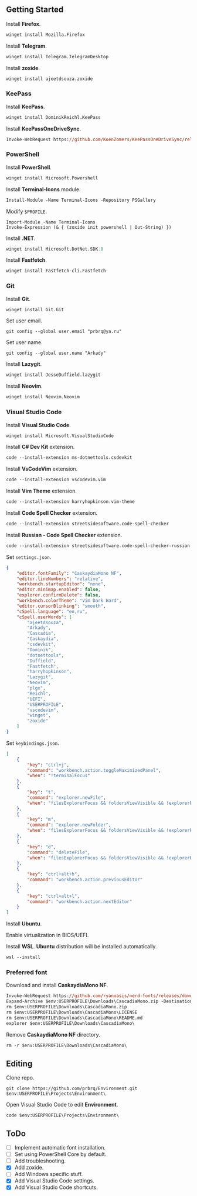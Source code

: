 ## Getting Started

Install **Firefox**.

```ps
winget install Mozilla.Firefox
```

Install **Telegram**.

```ps
winget install Telegram.TelegramDesktop
```

Install **zoxide**.

```ps
winget install ajeetdsouza.zoxide
```

### KeePass

Install **KeePass**.

```ps
winget install DominikReichl.KeePass
```

Install **KeePassOneDriveSync**.

```ps
Invoke-WebRequest https://github.com/KoenZomers/KeePassOneDriveSync/releases/download/2.1.2.2/KeeOneDriveSync.plgx -OutFile "C:\Program Files\KeePass Password Safe 2\Plugins\KeeOneDriveSync.plgx"
```

### PowerShell

Install **PowerShell**.

```ps
winget install Microsoft.Powershell
```

Install **Terminal-Icons** module.

```ps
Install-Module -Name Terminal-Icons -Repository PSGallery
```

Modify `$PROFILE`.

```
Import-Module -Name Terminal-Icons
Invoke-Expression (& { (zoxide init powershell | Out-String) })
```

Install **.NET**.

```ps
winget install Microsoft.DotNet.SDK.8
```

Install **Fastfetch**.

```ps
winget install Fastfetch-cli.Fastfetch
```

### Git

Install **Git**.

```ps
winget install Git.Git
```

Set user email.

```
git config --global user.email "prbrq@ya.ru"
```

Set user name.

```
git config --global user.name "Arkady"
```

Install **Lazygit**.

```ps
winget install JesseDuffield.lazygit
```

Install **Neovim**.

```ps
winget install Neovim.Neovim
```

### Visual Studio Code

Install **Visual Studio Code**.

```ps
winget install Microsoft.VisualStudioCode
```

Install **C# Dev Kit** extension.

```ps
code --install-extension ms-dotnettools.csdevkit
```

Install **VsCodeVim** extension.

```ps
code --install-extension vscodevim.vim
```

Install **Vim Theme** extension.

```ps
code --install-extension harryhopkinson.vim-theme
```

Install **Code Spell Checker** extension.

```ps
code --install-extension streetsidesoftware.code-spell-checker
```

Install **Russian - Code Spell Checker** extension.

```ps
code --install-extension streetsidesoftware.code-spell-checker-russian
```

Set `settings.json`.

```json
{
    "editor.fontFamily": "CaskaydiaMono NF",
    "editor.lineNumbers": "relative",
    "workbench.startupEditor": "none",
    "editor.minimap.enabled": false,
    "explorer.confirmDelete": false,
    "workbench.colorTheme": "Vim Dark Hard",
    "editor.cursorBlinking": "smooth",
    "cSpell.language": "en,ru",
    "cSpell.userWords": [
        "ajeetdsouza",
        "Arkady",
        "Cascadia",
        "Caskaydia",
        "csdevkit",
        "Dominik",
        "dotnettools",
        "Duffield",
        "Fastfetch",
        "harryhopkinson",
        "Lazygit",
        "Neovim",
        "plgx",
        "Reichl",
        "UEFI",
        "USERPROFILE",
        "vscodevim",
        "winget",
        "zoxide"
    ]
}
```

Set `keybindings.json`.

```json
[
    {
        "key": "ctrl+j",
        "command": "workbench.action.toggleMaximizedPanel",
        "when": "!terminalFocus"
    },
    {
        "key": "t",
        "command": "explorer.newFile",
        "when": "filesExplorerFocus && foldersViewVisible && !explorerResourceReadonly && !inputFocus"
    },
    {
        "key": "m",
        "command": "explorer.newFolder",
        "when": "filesExplorerFocus && foldersViewVisible && !explorerResourceReadonly && !inputFocus"
    },
    {
        "key": "d",
        "command": "deleteFile",
        "when": "filesExplorerFocus && foldersViewVisible && !explorerResourceReadonly && !inputFocus"
    },
    {
        "key": "ctrl+alt+h",
        "command": "workbench.action.previousEditor"
    },
    {
        "key": "ctrl+alt+l",
        "command": "workbench.action.nextEditor"
    }
]
```

Install **Ubuntu**.

Enable virtualization in BIOS/UEFI.

Install **WSL**. **Ubuntu** distribution will be installed automatically.

```ps
wsl --install
```

### Preferred font

Download and install **CaskaydiaMono NF**.

```ps
Invoke-WebRequest https://github.com/ryanoasis/nerd-fonts/releases/download/v3.2.1/CascadiaMono.zip -OutFile $env:USERPROFILE\Downloads\CascadiaMono.zip
Expand-Archive $env:USERPROFILE\Downloads\CascadiaMono.zip -DestinationPath $env:USERPROFILE\Downloads\CascadiaMono
rm $env:USERPROFILE\Downloads\CascadiaMono.zip
rm $env:USERPROFILE\Downloads\CascadiaMono\LICENSE
rm $env:USERPROFILE\Downloads\CascadiaMono\README.md
explorer $env:USERPROFILE\Downloads\CascadiaMono\
```

Remove **CaskaydiaMono NF** directory.

```ps
rm -r $env:USERPROFILE\Downloads\CascadiaMono\
```

## Editing

Clone repo.

```
git clone https://github.com/prbrq/Environment.git $env:USERPROFILE\Projects\Environment\
```

Open Visual Studio Code to edit **Environment**.

```
code $env:USERPROFILE\Projects\Environment\
```

## ToDo

- [ ] Implement automatic font installation.
- [ ] Set using PowerShell Core by default.
- [ ] Add troubleshooting.
- [X] Add zoxide.
- [ ] Add Windows specific stuff.
- [X] Add Visual Studio Code settings.
- [X] Add Visual Studio Code shortcuts.